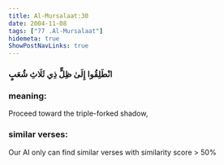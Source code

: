 ```yaml
---
title: Al-Mursalaat:30
date: 2004-11-08
tags: ["77 .Al-Mursalaat"]
hidemeta: true 
ShowPostNavLinks: true 
---
```

### انْطَلِقُوا إِلَىٰ ظِلٍّ ذِي ثَلَاثِ شُعَبٍ
### meaning: 
Proceed toward the triple-forked shadow,
### similar verses: 

Our AI only can find similar verses with similarity score > 50% 




